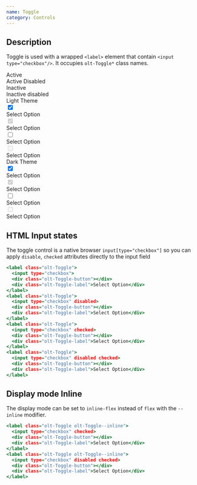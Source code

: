 ```yaml
---
name: Toggle
category: Controls
---
```


## Description

Toggle is used with a wrapped `<label>` element that contain
`<input type="checkbox"/>`. It occupies `olt-Toggle*` class names.

<div class="olt-Grid olt-u-marginTop4 olt-u-marginBottom6">
   <div class="olt-Grid-item olt-Grid-item--3">
     <div class="demo-spacer-small"></div>
     <div>
       <div class="demo-label">
         Active
       </div>
       <div class="demo-label">
         Active Disabled
       </div>
       <div class="demo-label">
         Inactive
       </div>
       <div class="demo-label">
         Inactive disabled
       </div>
     </div>
   </div>
   <div class="olt-Grid-item olt-Grid-item--7">
     <div class="olt-Grid">
       <div class="olt-Grid-item olt-Grid-item--4">
         <div class="demo-title">Light Theme</div>
         <div class="demo-subtitle-small"></div>
         <div class="olt-Card">
           <div class="olt-Card-content">
             <div class="demo-content">
              <label class="olt-Toggle">
                <input type="checkbox" checked>
                <div class="olt-Toggle-button"></div>
                <div class="olt-Toggle-label">Select Option</div>
              </label>
             </div>
             <div class="demo-content">
               <label class="olt-Toggle">
                <input type="checkbox" disabled checked>
                <div class="olt-Toggle-button"></div>
                <div class="olt-Toggle-label">Select Option</div>
              </label>
             </div>
             <div class="demo-content">
               <label class="olt-Toggle olt-Toggle--secondary">
                <input type="checkbox">
                <div class="olt-Toggle-button"></div>
                <div class="olt-Toggle-label">Select Option</div>
              </label>
             </div>
             <div class="demo-content">
               <label class="olt-Toggle olt-Toggle--secondary">
                <input type="checkbox" disabled>
                <div class="olt-Toggle-button"></div>
                <div class="olt-Toggle-label">Select Option</div>
              </label>
             </div>
           </div>
         </div>
       </div>
       <div class="olt-Grid-item olt-Grid-item--4">
         <div class="demo-title">Dark Theme</div>
         <div class="demo-subtitle-small"></div>
         <div class="olt-Card olt-Card--dark olt-Theme-dark">
           <div class="olt-Card-content">
             <div class="demo-content">
              <label class="olt-Toggle">
                <input type="checkbox" checked>
                <div class="olt-Toggle-button"></div>
                <div class="olt-Toggle-label">Select Option</div>
              </label>
             </div>
             <div class="demo-content">
               <label class="olt-Toggle">
                <input type="checkbox" disabled checked>
                <div class="olt-Toggle-button"></div>
                <div class="olt-Toggle-label">Select Option</div>
              </label>
             </div>
             <div class="demo-content">
               <label class="olt-Toggle olt-Toggle--secondary">
                <input type="checkbox">
                <div class="olt-Toggle-button"></div>
                <div class="olt-Toggle-label">Select Option</div>
              </label>
             </div>
             <div class="demo-content">
               <label class="olt-Toggle olt-Toggle--secondary">
                <input type="checkbox" disabled>
                <div class="olt-Toggle-button"></div>
                <div class="olt-Toggle-label">Select Option</div>
              </label>
             </div>
           </div>
         </div>
       </div>
     </div>
   </div>
 </div>

## HTML Input states

The toggle control is a native browser `input[type="checkbox"]` so you can
apply `disable`, `checked` attributes directly to the input field

```states.html
<label class="olt-Toggle">
  <input type="checkbox">
  <div class="olt-Toggle-button"></div>
  <div class="olt-Toggle-label">Select Option</div>
</label>
<label class="olt-Toggle">
  <input type="checkbox" disabled>
  <div class="olt-Toggle-button"></div>
  <div class="olt-Toggle-label">Select Option</div>
</label>
<label class="olt-Toggle">
  <input type="checkbox" checked>
  <div class="olt-Toggle-button"></div>
  <div class="olt-Toggle-label">Select Option</div>
</label>
<label class="olt-Toggle">
  <input type="checkbox" disabled checked>
  <div class="olt-Toggle-button"></div>
  <div class="olt-Toggle-label">Select Option</div>
</label>
```

## Display mode Inline

The display mode can be set to `inline-flex` instead of `flex` with the `--inline` modifier.

```inline.html
<label class="olt-Toggle olt-Toggle--inline">
  <input type="checkbox" checked>
  <div class="olt-Toggle-button"></div>
  <div class="olt-Toggle-label">Select Option</div>
</label>
<label class="olt-Toggle olt-Toggle--inline">
  <input type="checkbox" disabled checked>
  <div class="olt-Toggle-button"></div>
  <div class="olt-Toggle-label">Select Option</div>
</label>
```
